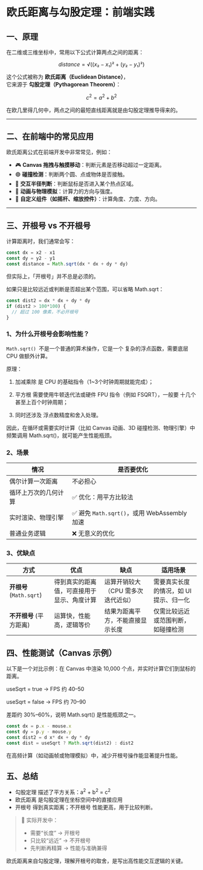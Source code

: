 # 欧氏距离与勾股定理：前端实践

## 一、原理

在二维或三维坐标中，常用以下公式计算两点之间的距离：


```math
distance = √((x₂ - x₁)² + (y₂ - y₁)²)
```


这个公式被称为 **欧氏距离（Euclidean Distance）**，  
它来源于 **勾股定理（Pythagorean Theorem）**：


```math
c^2 = a^2 + b^2
```


在欧几里得几何中，两点之间的最短直线距离就是由勾股定理推导得来的。

---

## 二、在前端中的常见应用

欧氏距离公式在前端开发中非常常见，例如：

- 🎮 **Canvas 拖拽与触摸移动**：判断元素是否移动超过一定距离。  
- 🟣 **碰撞检测**：判断两个圆、点或物体是否接触。  
- 🧭 **交互半径判断**：判断鼠标是否进入某个热点区域。  
- 💫 **动画与物理模拟**：计算力的方向与强度。  
- 🧩 **自定义组件（如摇杆、缩放控件）**：计算角度、力度、方向。

---

## 三、开根号 vs 不开根号

计算距离时，我们通常会写：

```js
const dx = x2 - x1
const dy = y2 - y1
const distance = Math.sqrt(dx * dx + dy * dy)
```

但实际上，「开根号」并不总是必须的。

如果只是比较远近或判断是否超出某个范围，可以省略 Math.sqrt：

```js
const dist2 = dx * dx + dy * dy
if (dist2 > 100*100) {
  // 超过 100 像素，不必开根号
}
```

### 1、为什么开根号会影响性能？

```Math.sqrt() ```不是一个普通的算术操作，它是一个 复杂的浮点函数，需要底层 CPU 做额外计算。

原理：

1. 加减乘除 是 CPU 的基础指令（1~3个时钟周期就能完成）；

1. 平方根 需要使用牛顿迭代法或硬件 FPU 指令（例如 FSQRT），一般要 十几个甚至上百个时钟周期；

1. 同时还涉及 浮点数精度和舍入处理。

因此，在循环或需要实时计算（比如 Canvas 动画、3D 碰撞检测、物理引擎）中频繁调用 Math.sqrt()，就可能产生性能瓶颈。

### 2、场景

| 情况         | 是否要优化                                |
| ---------- | ------------------------------------ |
| 偶尔计算一次距离   | 不必担心                                 |
| 循环上万次的几何计算 | ✅ 优化：用平方比较法                          |
| 实时渲染、物理引擎  | ✅ 避免 `Math.sqrt()`，或用 WebAssembly 加速 |
| 普通业务逻辑     | ❌ 无意义的优化                             |


### 3、优缺点

| 方式                    | 优点                    | 缺点                  | 适用场景                  |
| --------------------- | --------------------- | ------------------- | --------------------- |
| **开根号** (`Math.sqrt`) | 得到真实的距离值，可直接用于显示、角度计算 | 运算开销较大（CPU 需多次迭代近似） | 需要真实长度的情况，如 UI 提示、归一化 |
| **不开根号** (平方距离)       | 运算快，性能高，逻辑等价          | 结果为距离平方，不能直接显示长度    | 仅需比较远近或范围判断，如碰撞检测     |

## 四、性能测试（Canvas 示例）

以下是一个对比示例：在 Canvas 中渲染 10,000 个点，并实时计算它们到鼠标的距离。

useSqrt = true → FPS 约 40–50

useSqrt = false → FPS 约 70–90

差距约 30%–60%，说明 Math.sqrt() 是性能瓶颈之一。

```js
const dx = p.x - mouse.x
const dy = p.y - mouse.y
const dist2 = d x* dx + dy * dy
const dist = useSqrt ? Math.sqrt(dist2) : dist2
```


在高频计算（如动画帧或物理模拟）中，减少开根号操作能显著提升性能。

## 五、总结

- 勾股定理 描述了平方关系：a<sup>2</sup> + b<sup>2</sup> = c<sup>2</sup>
- 欧氏距离 是勾股定理在坐标空间中的直接应用
- 开根号 得到真实距离；不开根号 性能更高，用于比较判断。
> 🧠 实际开发中：
> - 需要“长度” → 开根号
> - 只比较“远近” → 不开根号
> - 先判断再精算 → 性能与准确兼得

欧氏距离来自勾股定理，理解开根号的取舍，是写出高性能交互逻辑的关键。
